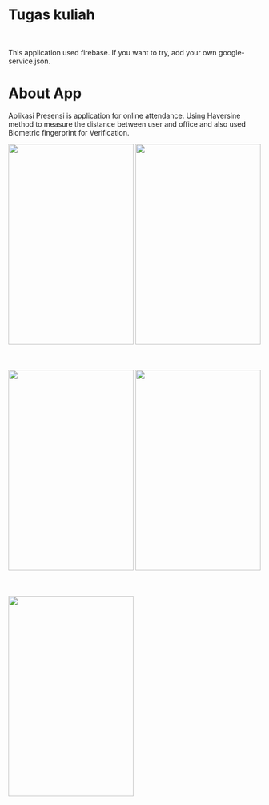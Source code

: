 # Tugas kuliah

<br>

This application used firebase. If you want to try, add your own google-service.json.

# About App

Aplikasi Presensi is application for online attendance. Using Haversine method to measure the distance between
user and office and also used Biometric fingerprint for Verification.

<p> 
<img height="400" width="250" src="https://user-images.githubusercontent.com/59663235/195635322-6b00361e-87f2-48a0-b53b-3a5cbf54d1a7.png">
<img height="400" width="250"  src="https://user-images.githubusercontent.com/59663235/195637912-eea8e7f5-b4e3-409b-bcaf-00afdfc4e705.png">

<br><br>
<img height="400" width="250"  src="https://user-images.githubusercontent.com/59663235/195635398-dc1a75b0-2c27-4c90-bb1d-e816fa0268a6.png">
<img height="400" width="250" src="https://user-images.githubusercontent.com/59663235/195636165-b44dd971-1606-4a68-8dd9-37dbd6ea5194.png">

<br><br>
<img height="400" width="250" src="https://user-images.githubusercontent.com/59663235/195636281-aabbde1c-ced1-4feb-be99-82c53979fad4.png">
</p>
